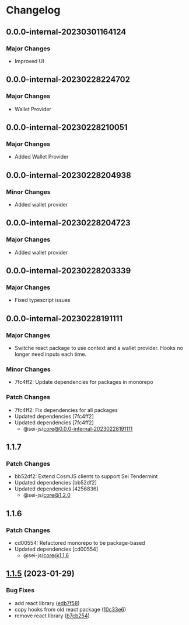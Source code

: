 # Changelog

## 0.0.0-internal-20230301164124

### Major Changes

- Improved UI

## 0.0.0-internal-20230228224702

### Major Changes

- Wallet Provider

## 0.0.0-internal-20230228210051

### Major Changes

- Added Wallet Provider

## 0.0.0-internal-20230228204938

### Minor Changes

- Added wallet provider

## 0.0.0-internal-20230228204723

### Major Changes

- Added wallet provider

## 0.0.0-internal-20230228203339

### Major Changes

- Fixed typescript issues

## 0.0.0-internal-20230228191111

### Major Changes

- Switche react package to use context and a wallet provider. Hooks no longer need inputs each time.

### Minor Changes

- 7fc4ff2: Update dependencies for packages in monorepo

### Patch Changes

- 7fc4ff2: Fix dependencies for all packages
- Updated dependencies [7fc4ff2]
- Updated dependencies [7fc4ff2]
  - @sei-js/core@0.0.0-internal-20230228191111

## 1.1.7

### Patch Changes

- bb52df2: Extend CosmJS clients to support Sei Tendermint
- Updated dependencies [bb52df2]
- Updated dependencies [4256836]
  - @sei-js/core@1.2.0

## 1.1.6

### Patch Changes

- cd00554: Refactored monorepo to be package-based
- Updated dependencies [cd00554]
  - @sei-js/core@1.1.6

## [1.1.5](https://github.com/sei-protocol/sei-js/compare/v1.1.4...v1.1.5) (2023-01-29)

### Bug Fixes

- add react library ([edb7f58](https://github.com/sei-protocol/sei-js/commit/edb7f58b8901d7df8857a5bb9f611a963d09b99f))
- copy hooks from old react package ([10c33e6](https://github.com/sei-protocol/sei-js/commit/10c33e6e73bcf384d752d27df2f5342cbaadda32))
- remove react library ([b7cb254](https://github.com/sei-protocol/sei-js/commit/b7cb2540101c3afff7bae1b7c62330c9403e8c27))

